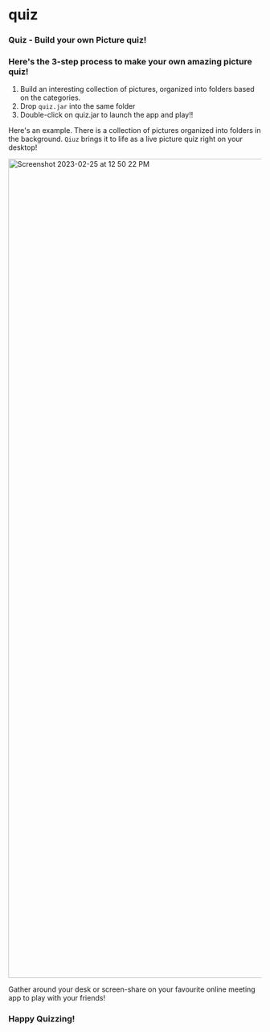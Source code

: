 # quiz
### Quiz - Build your own Picture quiz!

### Here's the 3-step process to make your own amazing picture quiz!

 1. Build an interesting collection of pictures, organized into folders based on the categories.
 2. Drop `quiz.jar` into the same folder
 3. Double-click on quiz.jar to launch the app and play!!
 
Here's an example. There is a collection of pictures organized into folders in the background. `Qiuz` brings it to life as a live picture quiz right on your desktop! 

<img width="1627" alt="Screenshot 2023-02-25 at 12 50 22 PM" src="https://user-images.githubusercontent.com/8006169/221344728-b68594c1-5d00-4794-b54d-64309d3cbca0.png">

Gather around your desk or screen-share on your favourite online meeting app to play with your friends!
 
### Happy Quizzing!
